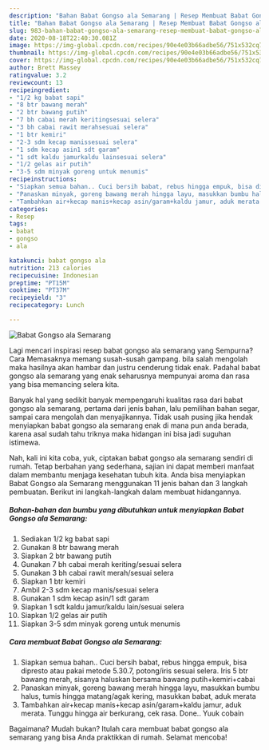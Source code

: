 ```yaml
---
description: "Bahan Babat Gongso ala Semarang | Resep Membuat Babat Gongso ala Semarang Yang Bisa Manjain Lidah"
title: "Bahan Babat Gongso ala Semarang | Resep Membuat Babat Gongso ala Semarang Yang Bisa Manjain Lidah"
slug: 983-bahan-babat-gongso-ala-semarang-resep-membuat-babat-gongso-ala-semarang-yang-bisa-manjain-lidah
date: 2020-08-18T22:40:30.081Z
image: https://img-global.cpcdn.com/recipes/90e4e03b66adbe56/751x532cq70/babat-gongso-ala-semarang-foto-resep-utama.jpg
thumbnail: https://img-global.cpcdn.com/recipes/90e4e03b66adbe56/751x532cq70/babat-gongso-ala-semarang-foto-resep-utama.jpg
cover: https://img-global.cpcdn.com/recipes/90e4e03b66adbe56/751x532cq70/babat-gongso-ala-semarang-foto-resep-utama.jpg
author: Brett Massey
ratingvalue: 3.2
reviewcount: 13
recipeingredient:
- "1/2 kg babat sapi"
- "8 btr bawang merah"
- "2 btr bawang putih"
- "7 bh cabai merah keritingsesuai selera"
- "3 bh cabai rawit merahsesuai selera"
- "1 btr kemiri"
- "2-3 sdm kecap manissesuai selera"
- "1 sdm kecap asin1 sdt garam"
- "1 sdt kaldu jamurkaldu lainsesuai selera"
- "1/2 gelas air putih"
- "3-5 sdm minyak goreng untuk menumis"
recipeinstructions:
- "Siapkan semua bahan.. Cuci bersih babat, rebus hingga empuk, bisa dipresto atau pakai metode 5.30.7, potong/iris sesuai selera. Iris 5 btr bawang merah, sisanya haluskan bersama bawang putih+kemiri+cabai"
- "Panaskan minyak, goreng bawang merah hingga layu, masukkan bumbu halus, tumis hingga matang/agak kering, masukkan babat, aduk merata"
- "Tambahkan air+kecap manis+kecap asin/garam+kaldu jamur, aduk merata. Tunggu hingga air berkurang, cek rasa. Done.. Yuuk cobain"
categories:
- Resep
tags:
- babat
- gongso
- ala

katakunci: babat gongso ala 
nutrition: 213 calories
recipecuisine: Indonesian
preptime: "PT15M"
cooktime: "PT37M"
recipeyield: "3"
recipecategory: Lunch

---
```



![Babat Gongso ala Semarang](https://img-global.cpcdn.com/recipes/90e4e03b66adbe56/751x532cq70/babat-gongso-ala-semarang-foto-resep-utama.jpg)

Lagi mencari inspirasi resep babat gongso ala semarang yang Sempurna? Cara Memasaknya memang susah-susah gampang. bila salah mengolah maka hasilnya akan hambar dan justru cenderung tidak enak. Padahal babat gongso ala semarang yang enak seharusnya mempunyai aroma dan rasa yang bisa memancing selera kita.

Banyak hal yang sedikit banyak mempengaruhi kualitas rasa dari babat gongso ala semarang, pertama dari jenis bahan, lalu pemilihan bahan segar, sampai cara mengolah dan menyajikannya. Tidak usah pusing jika hendak menyiapkan babat gongso ala semarang enak di mana pun anda berada, karena asal sudah tahu triknya maka hidangan ini bisa jadi suguhan istimewa.




Nah, kali ini kita coba, yuk, ciptakan babat gongso ala semarang sendiri di rumah. Tetap berbahan yang sederhana, sajian ini dapat memberi manfaat dalam membantu menjaga kesehatan tubuh kita. Anda bisa menyiapkan Babat Gongso ala Semarang menggunakan 11 jenis bahan dan 3 langkah pembuatan. Berikut ini langkah-langkah dalam membuat hidangannya.

<!--inarticleads1-->

##### Bahan-bahan dan bumbu yang dibutuhkan untuk menyiapkan Babat Gongso ala Semarang:

1. Sediakan 1/2 kg babat sapi
1. Gunakan 8 btr bawang merah
1. Siapkan 2 btr bawang putih
1. Gunakan 7 bh cabai merah keriting/sesuai selera
1. Gunakan 3 bh cabai rawit merah/sesuai selera
1. Siapkan 1 btr kemiri
1. Ambil 2-3 sdm kecap manis/sesuai selera
1. Gunakan 1 sdm kecap asin/1 sdt garam
1. Siapkan 1 sdt kaldu jamur/kaldu lain/sesuai selera
1. Siapkan 1/2 gelas air putih
1. Siapkan 3-5 sdm minyak goreng untuk menumis




<!--inarticleads2-->

##### Cara membuat Babat Gongso ala Semarang:

1. Siapkan semua bahan.. Cuci bersih babat, rebus hingga empuk, bisa dipresto atau pakai metode 5.30.7, potong/iris sesuai selera. Iris 5 btr bawang merah, sisanya haluskan bersama bawang putih+kemiri+cabai
1. Panaskan minyak, goreng bawang merah hingga layu, masukkan bumbu halus, tumis hingga matang/agak kering, masukkan babat, aduk merata
1. Tambahkan air+kecap manis+kecap asin/garam+kaldu jamur, aduk merata. Tunggu hingga air berkurang, cek rasa. Done.. Yuuk cobain




Bagaimana? Mudah bukan? Itulah cara membuat babat gongso ala semarang yang bisa Anda praktikkan di rumah. Selamat mencoba!
